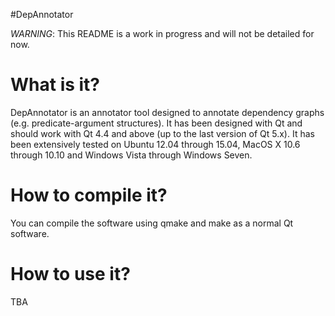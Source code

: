 #DepAnnotator

*WARNING*: This README is a work in progress and will not be detailed for now.

# What is it?

DepAnnotator is an annotator tool designed to annotate dependency graphs (e.g. predicate-argument structures). It has been designed with Qt and should work with Qt 4.4 and above (up to the last version of Qt 5.x). It has been extensively tested on Ubuntu 12.04 through 15.04, MacOS X 10.6 through 10.10 and Windows Vista through Windows Seven.

# How to compile it?

You can compile the software using qmake and make as a normal Qt software.

# How to use it?

TBA
